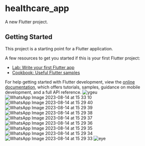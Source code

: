 # healthcare_app

A new Flutter project.

## Getting Started

This project is a starting point for a Flutter application.

A few resources to get you started if this is your first Flutter project:

- [Lab: Write your first Flutter app](https://docs.flutter.dev/get-started/codelab)
- [Cookbook: Useful Flutter samples](https://docs.flutter.dev/cookbook)

For help getting started with Flutter development, view the
[online documentation](https://docs.flutter.dev/), which offers tutorials,
samples, guidance on mobile development, and a full API reference.
![ygeu](https://github.com/Prbhat56/Eyecare_app21/assets/136698191/629c0d95-4c5e-41e4-9c35-d7875eb5abf4)
![WhatsApp Image 2023-08-14 at 15 33 10](https://github.com/Prbhat56/Eyecare_app21/assets/136698191/6d1ea0cf-c859-49b0-9567-77931abe251e)
![WhatsApp Image 2023-08-14 at 15 29 40](https://github.com/Prbhat56/Eyecare_app21/assets/136698191/ff333ac6-a97a-410c-aeb7-699d1731da88)
![WhatsApp Image 2023-08-14 at 15 29 39](https://github.com/Prbhat56/Eyecare_app21/assets/136698191/f4a03f5f-6a65-423a-af78-23e6d6b5103d)
![WhatsApp Image 2023-08-14 at 15 29 38](https://github.com/Prbhat56/Eyecare_app21/assets/136698191/8bda0544-348e-43cc-bfbb-f869b276ea73)
![WhatsApp Image 2023-08-14 at 15 29 37](https://github.com/Prbhat56/Eyecare_app21/assets/136698191/045b7aa1-230f-49a4-b218-eaa6682ada83)
![WhatsApp Image 2023-08-14 at 15 29 36](https://github.com/Prbhat56/Eyecare_app21/assets/136698191/d74f6fe7-5729-4ac7-8e19-ede9c1f2067d)
![WhatsApp Image 2023-08-14 at 15 29 35](https://github.com/Prbhat56/Eyecare_app21/assets/136698191/2dbcb6a3-d223-4072-a462-9e937c45a3a2)
![WhatsApp Image 2023-08-14 at 15 29 34](https://github.com/Prbhat56/Eyecare_app21/assets/136698191/a486167c-0c28-4529-a6dc-e44fc0b4a61e)
![WhatsApp Image 2023-08-14 at 15 29 33](https://github.com/Prbhat56/Eyecare_app21/assets/136698191/1b50ee1d-23ec-491e-a47b-89636885fbe5)
![eye](https://github.com/Prbhat56/Eyecare_app21/assets/136698191/b8dbd19a-04f1-44f7-8af3-2c50afc4acae)

